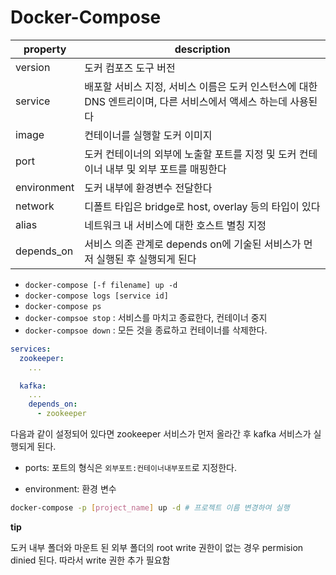 # Docker-Compose

| property    | description                                                  |
| ----------- | ------------------------------------------------------------ |
| version     | 도커 컴포즈 도구 버전                                        |
| service     | 배포할 서비스 지정, 서비스 이름은 도커 인스턴스에 대한 DNS 엔트리이며, 다른 서비스에서 액세스 하는데 사용된다 |
| image       | 컨테이너를 실행할 도커 이미지                                |
| port        | 도커 컨테이너의 외부에 노출할 포트를 지정 및 도커 컨테이너 내부 및 외부 포트를 매핑한다 |
| environment | 도커 내부에 환경변수 전달한다                                |
| network     | 디폴트 타입은 bridge로 host, overlay 등의 타입이 있다        |
| alias       | 네트워크 내 서비스에 대한 호스트 별칭 지정                   |
| depends_on  | 서비스 의존 관계로 depends on에 기술된 서비스가 먼저 실행된 후 실행되게 된다 |

- `docker-compose [-f filename] up -d` 
- `docker-compose logs [service id]`
- `docker-compose ps`
- `docker-compsoe stop`  : 서비스를 마치고 종료한다, 컨테이너 중지
- `docker-compsoe down` : 모든 것을 종료하고 컨테이너를 삭제한다.

```yaml
services:
  zookeeper:
    ...

  kafka:
    ...
    depends_on:
      - zookeeper

```

다음과 같이 설정되어 있다면 zookeeper 서비스가 먼저 올라간 후 kafka 서비스가 실행되게 된다.

- ports: 포트의 형식은 `외부포트:컨테이너내부포트`로 지정한다.

- environment: 환경 변수

```bash
docker-compose -p [project_name] up -d # 프로젝트 이름 변경하여 실행
```



**tip**<br/>

도커 내부 폴더와 마운트 된 외부 폴더의 root write 권한이 없는 경우 permision dinied 된다. 따라서 write 권한 추가 필요함
